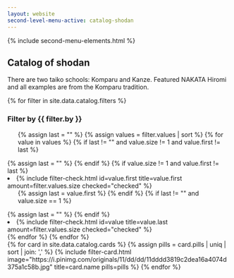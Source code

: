 ```yaml
---
layout: website
second-level-menu-active: catalog-shodan
---
```


{% include second-menu-elements.html %}

<main class="page-content">
  <div class="text-container">
    <h2>Catalog of shodan</h2>
    <p>There are two taiko schools: Komparu and Kanze. Featured NAKATA Hiromi and all examples are from the Komparu tradition.</p>
  </div>

  <div class="filters__container">
    <div class="wrapper">
      <div class="filters__content">
        <div class="filters__controls">
        {% for filter in site.data.catalog.filters %}
          <h3 class="filters__title">Filter by {{ filter.by }}</h3>
          <ul>
          {% assign last = "" %}
          {% assign values = filter.values | sort %}
          {% for value in values %}
            {% if last != "" and value.size != 1 and value.first != last %}
                </ul>
              </li>
              {% assign last = "" %}
            {% endif %}
            {% if value.size != 1 and value.first != last %}
              <li class="filters__element">
                {% include filter-check.html
                  id=value.first
                  title=value.first
                  amount=filter.values.size
                  checked="checked"
                %}
                <ul>
              {% assign last = value.first %}
            {% endif %}
            {% if last != "" and value.size == 1 %}
                </ul>
              </li>
              {% assign last = "" %}
            {% endif %}
            <li class="filters__element">
              {% include filter-check.html
                id=value
                title=value.last
                amount=filter.values.size
                checked="checked"
              %}
            </li>
          {% endfor %}
          </ul>
        {% endfor %}
        </div>
        <div class="filters__card-container">
        {% for card in site.data.catalog.cards %}
          {% assign pills = card.pills | uniq | sort | join: ',' %}
          {% include filter-card.html
            image="https://i.pinimg.com/originals/11/dd/dd/11dddd3819c2dea16a4074d375a1c58b.jpg"
            title=card.name
            pills=pills
          %}
        {% endfor %}
        </div>
      </div>
    </div>
  </div>

</main>

<script type="text/javascript" src="/assets/filters.js"></script>
